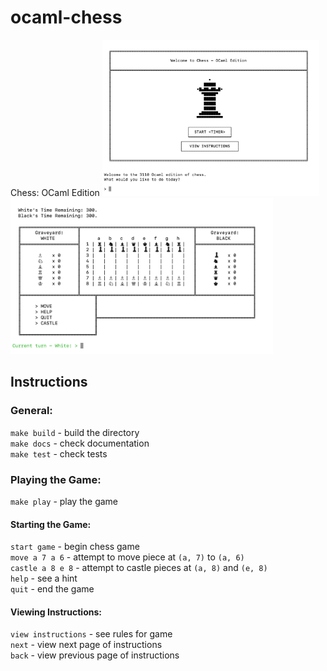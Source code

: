 # ocaml-chess
Chess: OCaml Edition
<img src="screenshots/Screen Shot 2019-12-12 at 9.28.42 PM.png" height="250"> <img src="screenshots/Screen Shot 2019-12-12 at 9.28.52 PM.png" height="250">

## Instructions

### General:

`make build` - build the directory <br>
`make docs` - check documentation <br>
`make test` - check tests <br>

### Playing the Game:

`make play` - play the game

#### Starting the Game:

`start game` -  begin chess game <br>
`move a 7 a 6` - attempt to move piece at `(a, 7)` to `(a, 6)` <br>
`castle a 8 e 8` - attempt to castle pieces at `(a, 8)` and `(e, 8)` <br>
`help` - see a hint <br>
`quit` - end the game <br>

#### Viewing Instructions:

`view instructions` - see rules for game <br>
`next` - view next page of instructions <br>
`back` - view previous page of instructions <br>
